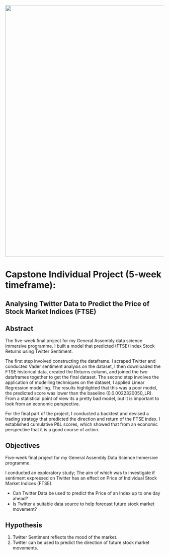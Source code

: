 <img src="a3b1186a-bdde-11e4-8cf3-00144feab7de.png" style="width: 800px;">

# Capstone Individual Project (5-week timeframe):

## Analysing Twitter Data to Predict the Price of Stock Market Indices (FTSE)

## Abstract
The five-week final project for my General Assembly data science immersive programme. I built a model that predicted (FTSE) Index Stock Returns using Twitter Sentiment.

The first step involved constructing the dataframe. I scraped Twitter and conducted Vader sentiment analysis on the dataset, I then downloaded the FTSE historical data, created the Returns column, and joined the two dataframes together to get the final dataset. 
The second step involves the application of modelling techniques on the dataset, I applied Linear Regression modelling. The results highlighted that this was a poor model, the predicted score was lower than the baseline (0.0.0022320050_LR). From a statistical point of view its a pretty bad model, but it is important to look from an economic perspective. 

For the final part of the project, I conducted a backtest and devised a trading strategy that predicted the direction and return of the FTSE index. I established cumulative P&L scores, which showed that from an economic perspective that it is a good course of action.

## Objectives
Five-week final project for my General Assembly Data Science Immersive programme. 

I conducted an exploratory study; The aim of which was to investigate if sentiment expressed on Twitter has an effect on Price of Individual Stock Market Indices (FTSE).
- Can Twitter Data be used to predict the Price of an Index up to one day ahead?
- Is Twitter a suitable data source to help forecast future stock market movement?
## Hypothesis
1. Twitter Sentiment reflects the mood of the market.
2. Twitter can be used to predict the direction of future stock market movements.
